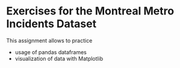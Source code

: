 # Exercises for the Montreal Metro Incidents Dataset

This assignment allows to practice
* usage of pandas dataframes
* visualization of data with Matplotlib
